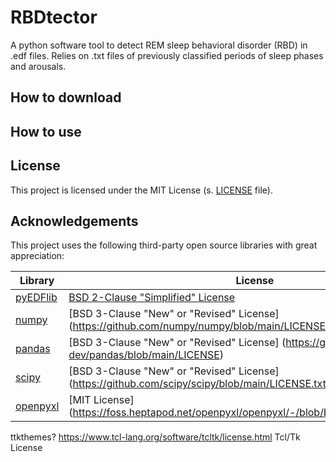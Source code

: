 # RBDtector

A python software tool to detect REM sleep behavioral disorder (RBD) in .edf files. 
Relies on .txt files of previously classified periods of sleep phases and arousals.

## How to download

## How to use


## License
This project is licensed under the MIT License (s. [LICENSE](LICENSE) file).

## Acknowledgements

This project uses the following third-party open source libraries with great appreciation:

| Library   | License   |
| ---       | ---       |
| [pyEDFlib](https://github.com/holgern/pyedflib)      | [BSD 2-Clause "Simplified" License](https://github.com/holgern/pyedflib/blob/master/LICENSE)    |
| [numpy](https://github.com/numpy/numpy)              | [BSD 3-Clause "New" or "Revised" License] (https://github.com/numpy/numpy/blob/main/LICENSE.txt)|
| [pandas](https://github.com/pandas-dev/pandas)       | [BSD 3-Clause "New" or "Revised" License] (https://github.com/pandas-dev/pandas/blob/main/LICENSE)|
| [scipy](https://github.com/scipy/scipy)              | [BSD 3-Clause "New" or "Revised" License] (https://github.com/scipy/scipy/blob/main/LICENSE.txt)|
| [openpyxl](https://foss.heptapod.net/openpyxl/openpyxl)       | [MIT License] (https://foss.heptapod.net/openpyxl/openpyxl/-/blob/branch/3.0/LICENCE.rst)|
ttkthemes? https://www.tcl-lang.org/software/tcltk/license.html
Tcl/Tk License

